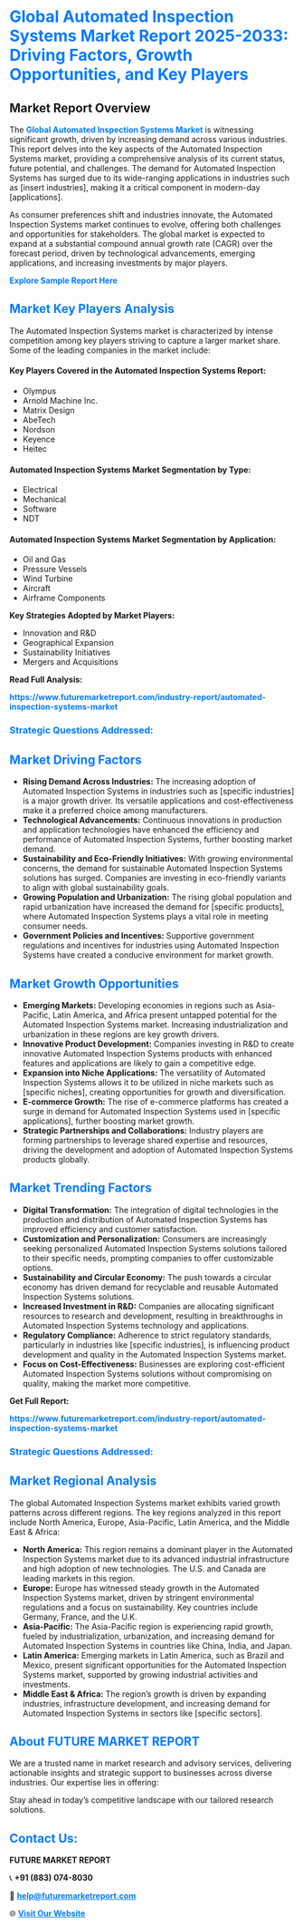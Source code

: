 <h1 style="color: #007BFF;">Global Automated Inspection Systems Market Report 2025-2033: Driving Factors, Growth Opportunities, and Key Players</h1>

<section id="overview">
<h2>Market Report Overview</h2>
<p>The <a href="https://www.futuremarketreport.com/industry-report/automated-inspection-systems-market" style="color: #007BFF; text-decoration: none;"><strong>Global Automated Inspection Systems Market</strong></a> is witnessing significant growth, driven by increasing demand across various industries. This report delves into the key aspects of the Automated Inspection Systems market, providing a comprehensive analysis of its current status, future potential, and challenges. The demand for Automated Inspection Systems has surged due to its wide-ranging applications in industries such as [insert industries], making it a critical component in modern-day [applications].</p>
<p>As consumer preferences shift and industries innovate, the Automated Inspection Systems market continues to evolve, offering both challenges and opportunities for stakeholders. The global market is expected to expand at a substantial compound annual growth rate (CAGR) over the forecast period, driven by technological advancements, emerging applications, and increasing investments by major players.</p>
</section>

<section id="overview">
<p><a href="https://www.futuremarketreport.com/request-sample/reportId=60430" style="color: #007BFF; text-decoration: none;"><strong>Explore Sample Report Here</strong></a></p>
</section>

<section id="key-players">
<h2 style="color: #007BFF;">Market Key Players Analysis</h2>
<p>The Automated Inspection Systems market is characterized by intense competition among key players striving to capture a larger market share. Some of the leading companies in the market include:</p>
<h4>Key Players Covered in the Automated Inspection Systems Report:</h4>
<ul><li>Olympus</li><li>Arnold Machine Inc.</li><li>Matrix Design</li><li>AbeTech</li><li>Nordson</li><li>Keyence</li><li>Heitec</li></ul>
<h4>Automated Inspection Systems Market Segmentation by Type:</h4>
<ul><li>Electrical</li><li>Mechanical</li><li>Software</li><li>NDT</li></ul>

<h4>Automated Inspection Systems Market Segmentation by Application:</h4>
<ul><li>Oil and Gas</li><li>Pressure Vessels</li><li>Wind Turbine</li><li>Aircraft</li><li>Airframe Components</li></ul>
<p><strong>Key Strategies Adopted by Market Players:</strong></p>
<ul>
<li>Innovation and R&D</li>
<li>Geographical Expansion</li>
<li>Sustainability Initiatives</li>
<li>Mergers and Acquisitions</li>
</ul>
</section>

<section>
<p><strong>Read Full Analysis: </strong></p><a href="https://www.futuremarketreport.com/industry-report/automated-inspection-systems-market" style="color: #007BFF; text-decoration: none;"><strong>https://www.futuremarketreport.com/industry-report/automated-inspection-systems-market</strong></a>
<h3 style="color: #007BFF;">Strategic Questions Addressed:</h3>
</section>

<section id="driving-factors">
<h2 style="color: #007BFF;">Market Driving Factors</h2>
<ul>
<li><strong>Rising Demand Across Industries:</strong> The increasing adoption of Automated Inspection Systems in industries such as [specific industries] is a major growth driver. Its versatile applications and cost-effectiveness make it a preferred choice among manufacturers.</li>
<li><strong>Technological Advancements:</strong> Continuous innovations in production and application technologies have enhanced the efficiency and performance of Automated Inspection Systems, further boosting market demand.</li>
<li><strong>Sustainability and Eco-Friendly Initiatives:</strong> With growing environmental concerns, the demand for sustainable Automated Inspection Systems solutions has surged. Companies are investing in eco-friendly variants to align with global sustainability goals.</li>
<li><strong>Growing Population and Urbanization:</strong> The rising global population and rapid urbanization have increased the demand for [specific products], where Automated Inspection Systems plays a vital role in meeting consumer needs.</li>
<li><strong>Government Policies and Incentives:</strong> Supportive government regulations and incentives for industries using Automated Inspection Systems have created a conducive environment for market growth.</li>
</ul>
</section>

<section id="growth-opportunities">
<h2 style="color: #007BFF;">Market Growth Opportunities</h2>
<ul>
<li><strong>Emerging Markets:</strong> Developing economies in regions such as Asia-Pacific, Latin America, and Africa present untapped potential for the Automated Inspection Systems market. Increasing industrialization and urbanization in these regions are key growth drivers.</li>
<li><strong>Innovative Product Development:</strong> Companies investing in R&D to create innovative Automated Inspection Systems products with enhanced features and applications are likely to gain a competitive edge.</li>
<li><strong>Expansion into Niche Applications:</strong> The versatility of Automated Inspection Systems allows it to be utilized in niche markets such as [specific niches], creating opportunities for growth and diversification.</li>
<li><strong>E-commerce Growth:</strong> The rise of e-commerce platforms has created a surge in demand for Automated Inspection Systems used in [specific applications], further boosting market growth.</li>
<li><strong>Strategic Partnerships and Collaborations:</strong> Industry players are forming partnerships to leverage shared expertise and resources, driving the development and adoption of Automated Inspection Systems products globally.</li>
</ul>
</section>

<section id="trending-factors">
<h2 style="color: #007BFF;">Market Trending Factors</h2>
<ul>
<li><strong>Digital Transformation:</strong> The integration of digital technologies in the production and distribution of Automated Inspection Systems has improved efficiency and customer satisfaction.</li>
<li><strong>Customization and Personalization:</strong> Consumers are increasingly seeking personalized Automated Inspection Systems solutions tailored to their specific needs, prompting companies to offer customizable options.</li>
<li><strong>Sustainability and Circular Economy:</strong> The push towards a circular economy has driven demand for recyclable and reusable Automated Inspection Systems solutions.</li>
<li><strong>Increased Investment in R&D:</strong> Companies are allocating significant resources to research and development, resulting in breakthroughs in Automated Inspection Systems technology and applications.</li>
<li><strong>Regulatory Compliance:</strong> Adherence to strict regulatory standards, particularly in industries like [specific industries], is influencing product development and quality in the Automated Inspection Systems market.</li>
<li><strong>Focus on Cost-Effectiveness:</strong> Businesses are exploring cost-efficient Automated Inspection Systems solutions without compromising on quality, making the market more competitive.</li>
</ul>
</section>

<section>
<p><strong>Get Full Report: </strong></p><a href="https://www.futuremarketreport.com/industry-report/automated-inspection-systems-market" style="color: #007BFF; text-decoration: none;"><strong>https://www.futuremarketreport.com/industry-report/automated-inspection-systems-market</strong></a>
<h3 style="color: #007BFF;">Strategic Questions Addressed:</h3>
</section>


<section id="regional-analysis">
<h2 style="color: #007BFF;">Market Regional Analysis</h2>
<p>The global Automated Inspection Systems market exhibits varied growth patterns across different regions. The key regions analyzed in this report include North America, Europe, Asia-Pacific, Latin America, and the Middle East & Africa:</p>
<ul>
<li><strong>North America:</strong> This region remains a dominant player in the Automated Inspection Systems market due to its advanced industrial infrastructure and high adoption of new technologies. The U.S. and Canada are leading markets in this region.</li>
<li><strong>Europe:</strong> Europe has witnessed steady growth in the Automated Inspection Systems market, driven by stringent environmental regulations and a focus on sustainability. Key countries include Germany, France, and the U.K.</li>
<li><strong>Asia-Pacific:</strong> The Asia-Pacific region is experiencing rapid growth, fueled by industrialization, urbanization, and increasing demand for Automated Inspection Systems in countries like China, India, and Japan.</li>
<li><strong>Latin America:</strong> Emerging markets in Latin America, such as Brazil and Mexico, present significant opportunities for the Automated Inspection Systems market, supported by growing industrial activities and investments.</li>
<li><strong>Middle East & Africa:</strong> The region’s growth is driven by expanding industries, infrastructure development, and increasing demand for Automated Inspection Systems in sectors like [specific sectors].</li>
</ul>
</section>

<footer>
<h2 style="color: #007BFF;">About FUTURE MARKET REPORT</h2>
<p>We are a trusted name in market research and advisory services, delivering actionable insights and strategic support to businesses across diverse industries. Our expertise lies in offering:</p>

<p>Stay ahead in today’s competitive landscape with our tailored research solutions.</p>

<h2 style="color: #007BFF;">Contact Us:</h2>
<p><strong>FUTURE MARKET REPORT</strong></p>
<p>📞 <strong>+91 (883) 074-8030</strong></p>
<p>📧 <strong><a href="mailto:help@futuremarketreport.com" style="color: #007BFF;">help@futuremarketreport.com</a></strong></p>
<p>🌐 <strong><a href="https://www.futuremarketreport.com/" style="color: #007BFF;">Visit Our Website</a></strong></p>
</footer>